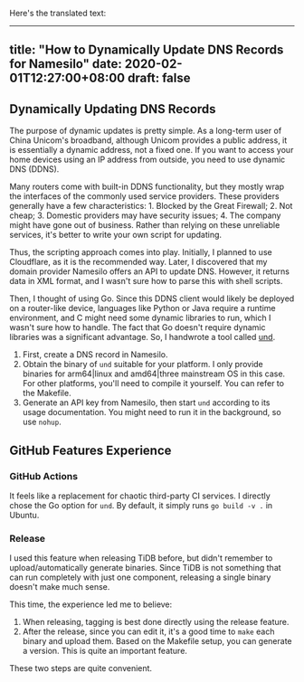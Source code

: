 Here's the translated text:

---
title: "How to Dynamically Update DNS Records for Namesilo"
date: 2020-02-01T12:27:00+08:00
draft: false
---

## Dynamically Updating DNS Records

The purpose of dynamic updates is pretty simple. As a long-term user of China Unicom's broadband, although Unicom provides a public address, it is essentially a dynamic address, not a fixed one. If you want to access your home devices using an IP address from outside, you need to use dynamic DNS (DDNS). 

Many routers come with built-in DDNS functionality, but they mostly wrap the interfaces of the commonly used service providers. These providers generally have a few characteristics: 1. Blocked by the Great Firewall; 2. Not cheap; 3. Domestic providers may have security issues; 4. The company might have gone out of business. Rather than relying on these unreliable services, it's better to write your own script for updating.

Thus, the scripting approach comes into play. Initially, I planned to use Cloudflare, as it is the recommended way. Later, I discovered that my domain provider Namesilo offers an API to update DNS. However, it returns data in XML format, and I wasn't sure how to parse this with shell scripts.

Then, I thought of using Go. Since this DDNS client would likely be deployed on a router-like device, languages like Python or Java require a runtime environment, and C might need some dynamic libraries to run, which I wasn't sure how to handle. The fact that Go doesn't require dynamic libraries was a significant advantage. So, I handwrote a tool called [und](https://github.com/jackysp/und).

1. First, create a DNS record in Namesilo.
2. Obtain the binary of `und` suitable for your platform. I only provide binaries for arm64|linux and amd64|three mainstream OS in this case. For other platforms, you'll need to compile it yourself. You can refer to the Makefile.
3. Generate an API key from Namesilo, then start `und` according to its usage documentation. You might need to run it in the background, so use `nohup`.

## GitHub Features Experience

### GitHub Actions

It feels like a replacement for chaotic third-party CI services. I directly chose the Go option for `und`. By default, it simply runs `go build -v .` in Ubuntu.

### Release

I used this feature when releasing TiDB before, but didn't remember to upload/automatically generate binaries. Since TiDB is not something that can run completely with just one component, releasing a single binary doesn't make much sense. 

This time, the experience led me to believe:

1. When releasing, tagging is best done directly using the release feature.
2. After the release, since you can edit it, it's a good time to `make` each binary and upload them. Based on the Makefile setup, you can generate a version. This is quite an important feature.

These two steps are quite convenient.